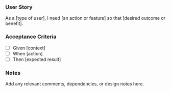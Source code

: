 ### User Story
As a [type of user], I need [an action or feature] so that [desired outcome or benefit].

### Acceptance Criteria
- [ ] Given [context]
- [ ] When [action]
- [ ] Then [expected result]

### Notes
Add any relevant comments, dependencies, or design notes here.

